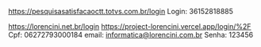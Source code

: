 https://pesquisasatisfacaoctt.totvs.com.br/login
Login: 36152818885

https://lorencini.net.br/login
https://project-lorencini.vercel.app/login/%2F
Cpf: 06272793000184
email: informatica@lorencini.com.br
Senha: 123456